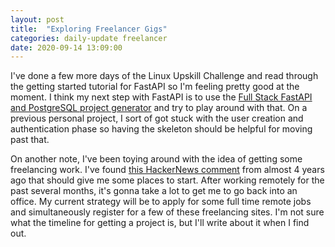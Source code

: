 ```yaml
---
layout: post
title:  "Exploring Freelancer Gigs"
categories: daily-update freelancer
date: 2020-09-14 13:09:00
---
```


I've done a few more days of the Linux Upskill Challenge and read through the getting started tutorial for FastAPI so I'm feeling pretty good at the moment. I think my next step with FastAPI is to use the [Full Stack FastAPI and PostgreSQL project generator](https://github.com/tiangolo/full-stack-fastapi-postgresql) and try to play around with that. On a previous personal project, I sort of got stuck with the user creation and authentication phase so having the skeleton should be helpful for moving past that.

On another note, I've been toying around with the idea of getting some freelancing work. I've found [this HackerNews comment](https://news.ycombinator.com/item?id=13209020) from almost 4 years ago that should give me some places to start. After working remotely for the past several months, it's gonna take a lot to get me to go back into an office. My current strategy will be to apply for some full time remote jobs and simultaneously register for a few of these freelancing sites. I'm not sure what the timeline for getting a project is, but I'll write about it when I find out.
